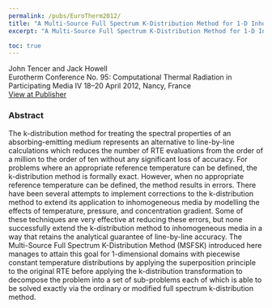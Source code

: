 ```yaml
---
permalink: /pubs/EuroTherm2012/
title: "A Multi-Source Full Spectrum K-Distribution Method for 1-D Inhomogeneous Media"
excerpt: "A Multi-Source Full Spectrum K-Distribution Method for 1-D Inhomogeneous Media"

toc: true
---
```


John Tencer and Jack Howell  
Eurotherm Conference No. 95: Computational Thermal Radiation in Participating Media IV 18–20 April 2012, Nancy, France  
[View at Publisher](https://iopscience.iop.org/article/10.1088/1742-6596/369/1/012025/meta)  

### Abstract

The k-distribution method for treating the spectral properties of an absorbing-emitting medium represents an alternative to line-by-line calculations which reduces the number of RTE evaluations from the order of a million to the order of ten without any significant loss of accuracy. For problems where an appropriate reference temperature can be defined, the k-distribution method is formally exact. However, when no appropriate reference temperature can be defined, the method results in errors. There have been several attempts to implement corrections to the k-distribution method to extend its application to inhomogeneous media by modelling the effects of temperature, pressure, and concentration gradient. Some of these techniques are very effective at reducing these errors, but none successfully extend the k-distribution method to inhomogeneous media in a way that retains the analytical guarantee of line-by-line accuracy. The Multi-Source Full Spectrum K-Distribution Method (MSFSK) introduced here manages to attain this goal for 1-dimensional domains with piecewise constant temperature distributions by applying the superposition principle to the original RTE before applying the k-distribution transformation to decompose the problem into a set of sub-problems each of which is able to be solved exactly via the ordinary or modified full spectrum k-distribution method.